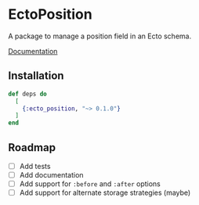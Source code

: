 # EctoPosition

A package to manage a position field in an Ecto schema.

[Documentation](https://hexdocs.pm/ecto_position)

## Installation

```elixir
def deps do
  [
    {:ecto_position, "~> 0.1.0"}
  ]
end
```

## Roadmap

- [ ] Add tests
- [ ] Add documentation
- [ ] Add support for `:before` and `:after` options
- [ ] Add support for alternate storage strategies (maybe)
